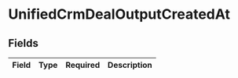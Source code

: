 # UnifiedCrmDealOutputCreatedAt


## Fields

| Field       | Type        | Required    | Description |
| ----------- | ----------- | ----------- | ----------- |